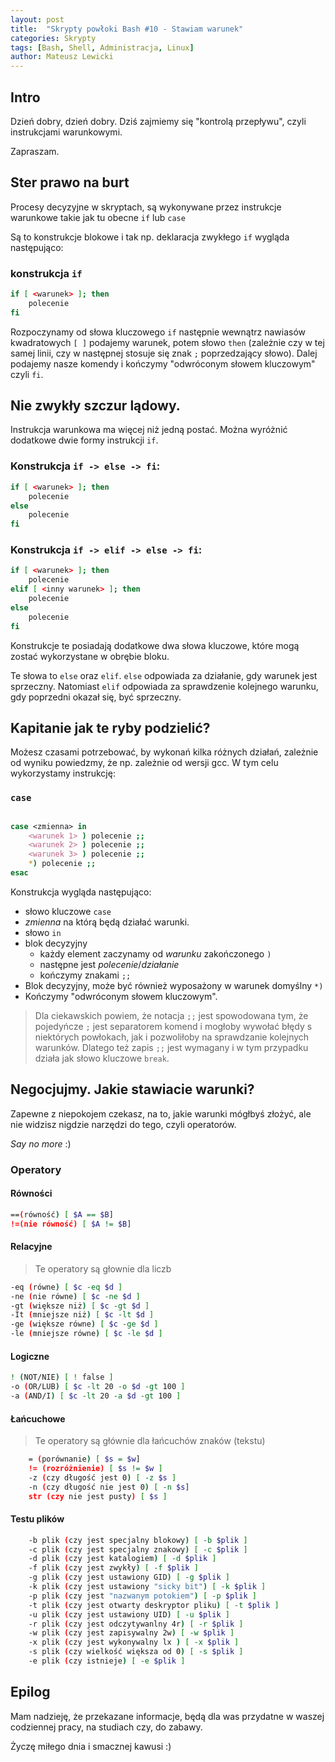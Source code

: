 ```yaml
---
layout: post
title:  "Skrypty powłoki Bash #10 - Stawiam warunek"
categories: Skrypty
tags: [Bash, Shell, Administracja, Linux]
author: Mateusz Lewicki
---
```

## Intro
Dzień dobry, dzień dobry.
Dziś zajmiemy się "kontrolą przepływu", czyli instrukcjami warunkowymi.

Zapraszam.

## Ster prawo na burt
Procesy decyzyjne w skryptach, są wykonywane przez instrukcje warunkowe takie jak tu obecne `if` lub `case`

Są to konstrukcje blokowe i tak np. deklaracja zwykłego `if` wygląda następująco:
### konstrukcja `if`
```bash
if [ <warunek> ]; then
    polecenie
fi
```
Rozpoczynamy od słowa kluczowego `if` następnie wewnątrz nawiasów kwadratowych `[ ]` podajemy warunek, potem słowo `then` (zależnie czy w tej samej linii,
 czy w następnej stosuje się znak `;` poprzedzający słowo). Dalej podajemy nasze komendy i kończymy "odwróconym słowem kluczowym" czyli `fi`.

 ## Nie zwykły szczur lądowy.
Instrukcja warunkowa ma więcej niż jedną postać. Można wyróżnić dodatkowe dwie formy instrukcji `if`.

### Konstrukcja `if -> else -> fi`:

```bash
if [ <warunek> ]; then
    polecenie
else
    polecenie
fi
```

### Konstrukcja `if -> elif -> else -> fi`:

```bash
if [ <warunek> ]; then
    polecenie
elif [ <inny warunek> ]; then
    polecenie
else
    polecenie
fi
```

Konstrukcje te posiadają dodatkowe dwa słowa kluczowe, które mogą zostać wykorzystane w obrębie bloku.

Te słowa to `else` oraz `elif`. 
`else` odpowiada za działanie, gdy warunek jest sprzeczny.
Natomiast `elif` odpowiada za sprawdzenie kolejnego warunku, gdy poprzedni okazał się, być sprzeczny.

## Kapitanie jak te ryby podzielić?
Możesz czasami potrzebować, by wykonań kilka różnych działań, zależnie od wyniku powiedzmy, że np. zależnie od wersji gcc.
W tym celu wykorzystamy instrukcję:

### `case`

```bash

case <zmienna> in
    <warunek 1> ) polecenie ;;
    <warunek 2> ) polecenie ;;
    <warunek 3> ) polecenie ;;
    *) polecenie ;;
esac
```
Konstrukcja wygląda następująco:
- słowo kluczowe `case`
- _zmienna_ na którą będą działać warunki.
- słowo `in`
- blok decyzyjny
  - każdy element zaczynamy od _warunku_ zakończonego `)`
  - następne jest _polecenie_/_działanie_
  - kończymy znakami `;;`
- Blok decyzyjny, może być również wyposażony w warunek domyślny `*)`
- Kończymy "odwróconym słowem kluczowym".

> Dla ciekawskich powiem, że notacja `;;` jest spowodowana tym, że pojedyńcze `;` jest separatorem komend i mogłoby wywołać błędy s niektórych powłokach, jak i pozwoliłoby na sprawdzanie kolejnych warunków. Dlatego też zapis `;;` jest wymagany i w tym przypadku działa jak słowo kluczowe `break`.

## Negocjujmy. Jakie stawiacie warunki?
Zapewne z niepokojem czekasz, na to, jakie warunki mógłbyś złożyć, ale nie widzisz nigdzie narzędzi do tego, czyli operatorów.

_Say no more_ :)

### Operatory
#### Równości
```bash
==(równość) [ $A == $B]
!=(nie równość) [ $A != $B]
```
#### Relacyjne
> Te operatory są głownie dla liczb
```bash
-eq (równe) [ $c -eq $d ]
-ne (nie równe) [ $c -ne $d ]
-gt (większe niż) [ $c -gt $d ]
-It (mniejsze niż) [ $c -lt $d ]
-ge (większe równe) [ $c -ge $d ]
-le (mniejsze równe) [ $c -le $d ]
```
#### Logiczne
```bash
! (NOT/NIE) [ ! false ]
-o (OR/LUB) [ $c -lt 20 -o $d -gt 100 ]
-a (AND/I) [ $c -lt 20 -a $d -gt 100 ]
```
#### Łańcuchowe
> Te operatory są głównie dla łańcuchów znaków (tekstu)
```bash
    = (porównanie) [ $s = $w]
    != (rozróżnienie) [ $s != $w ]
    -z (czy długość jest 0) [ -z $s ]
    -n (czy długość nie jest 0) [ -n $s]
    str (czy nie jest pusty) [ $s ]
```
#### Testu plików
```bash
    -b plik (czy jest specjalny blokowy) [ -b $plik ]
    -c plik (czy jest specjalny znakowy) [ -c $plik ]
    -d plik (czy jest katalogiem) [ -d $plik ]
    -f plik (czy jest zwykły) [ -f $plik ]
    -g plik (czy jest ustawiony GID) [ -g $plik ]
    -k plik (czy jest ustawiony "sicky bit") [ -k $plik ]
    -p plik (czy jest "nazwanym potokiem") [ -p $plik ]
    -t plik (czy jest otwarty deskryptor pliku) [ -t $plik ]
    -u plik (czy jest ustawiony UID) [ -u $plik ]
    -r plik (czy jest odczytywanlny 4r) [ -r $plik ]
    -w plik (czy jest zapisywalny 2w) [ -w $plik ]
    -x plik (czy jest wykonywalny lx ) [ -x $plik ]
    -s plik (czy wielkość większa od 0) [ -s $plik ]
    -e plik (czy istnieje) [ -e $plik ]
```

## Epilog
Mam nadzieję, że przekazane informacje, będą dla was przydatne w waszej codziennej pracy, na studiach czy, do zabawy.

Życzę miłego dnia i smacznej kawusi :) 